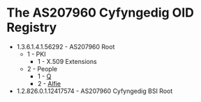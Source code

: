 # The AS207960 Cyfyngedig OID Registry

* 1.3.6.1.4.1.56292 - AS207960 Root
    * 1 - PKI
        * 1 - X.509 Extensions
    * 2 - People
        * 1 - [Q](https://magicalcodewit.ch)
        * 2 - [Alfie](https://lordbonzi.pro)
* 1.2.826.0.1.12417574 - AS207960 Cyfyngedig BSI Root
